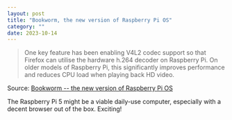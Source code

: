 ```yaml
---
layout: post
title: "Bookworm, the new version of Raspberry Pi OS"
category: ""
date: 2023-10-14
---
```


>One key feature has been enabling V4L2 codec support so that Firefox can utilise the hardware h.264 decoder on Raspberry Pi. On older models of Raspberry Pi, this significantly improves performance and reduces CPU load when playing back HD video.

Source: [Bookworm -- the new version of Raspberry Pi OS](https://www.raspberrypi.com/news/bookworm-the-new-version-of-raspberry-pi-os/)

The Raspberry Pi 5 might be a viable daily-use computer, especially with a decent browser out of the box. Exciting!
